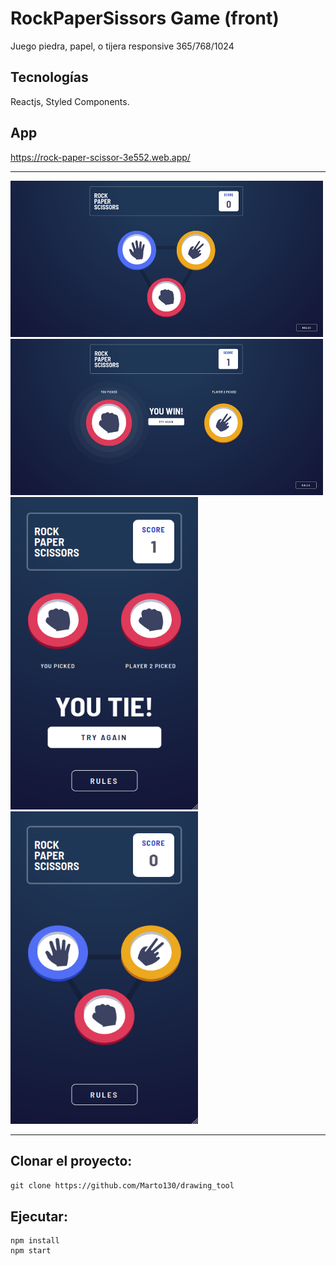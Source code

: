 
# RockPaperSissors Game (front)

Juego piedra, papel, o tijera responsive 365/768/1024

## Tecnologías
Reactjs, Styled Components.

## App
https://rock-paper-scissor-3e552.web.app/
* * *

<img src="img/Captura de pantalla de 2020-10-27 19-52-56.png" width="500" height="250"/>  <img src="img/Captura de pantalla de 2020-10-27 19-53-21.png" width="500" height="250"/>
<img src="img/Captura de pantalla de 2020-10-27 20-00-00.png" width="300" height="500" />  <img src="img/Captura de pantalla de 2020-10-27 20-01-06.png" width="300" height="500" margin-left="100"/>
* * *

## Clonar el proyecto:

`git clone https://github.com/Marto130/drawing_tool`

## Ejecutar:

```
npm install
npm start
```
